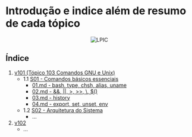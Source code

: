 # Introdução e indice além de resumo de cada tópico

<p align="center">
<img src="https://github.com/codelinx-academy/codelinx_LPIC/assets/72288211/6e130e0f-db37-4b03-b402-30bdbbaa490c" alt="LPIC">
</p>

## Índice

1. [v101 (Tópico 103 Comandos GNU e Unix)](v101)
   - 1.1 [S01 - Comandos básicos essenciais](v101/S01)
     - [01.md - bash, type, chsh, alias, uname](v101/S01/01.md)
     - [02.md - &&, ||, >, >>, \\, $()](v101/S01/02.md)
     - [03.md - history](v101/S01/03.md)
     - [04.md - export, set, unset, env](v101/S01/04.md)
   - 1.2 [S02 - Arquitetura do Sistema](#s02)
     - ...
2. [v102](v102)
   - ...